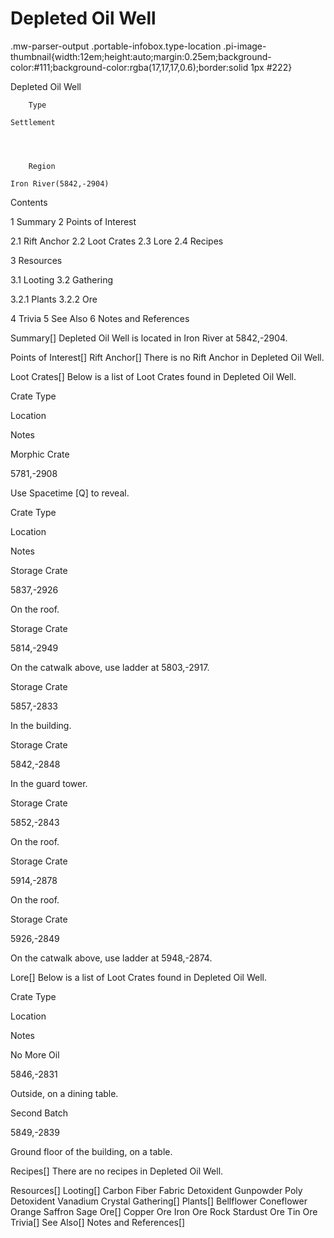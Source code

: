 # Depleted Oil Well

.mw-parser-output .portable-infobox.type-location .pi-image-thumbnail{width:12em;height:auto;margin:0.25em;background-color:#111;background-color:rgba(17,17,17,0.6);border:solid 1px #222}

Depleted Oil Well

	

	
		Type
	
	Settlement



	
		Region
	
	Iron River(5842,-2904)




Contents

1 Summary
2 Points of Interest

2.1 Rift Anchor
2.2 Loot Crates
2.3 Lore
2.4 Recipes


3 Resources

3.1 Looting
3.2 Gathering

3.2.1 Plants
3.2.2 Ore




4 Trivia
5 See Also
6 Notes and References



Summary[]
Depleted Oil Well is located in Iron River at 5842,-2904.

Points of Interest[]
Rift Anchor[]
There is no Rift Anchor in Depleted Oil Well.

Loot Crates[]
Below is a list of Loot Crates found in Depleted Oil Well.



Crate Type

Location

Notes


Morphic Crate

5781,-2908

Use Spacetime [Q] to reveal.






Crate Type

Location

Notes


Storage Crate

5837,-2926

On the roof.


Storage Crate

5814,-2949

On the catwalk above, use ladder at 5803,-2917.


Storage Crate

5857,-2833

In the building.


Storage Crate

5842,-2848

In the guard tower.


Storage Crate

5852,-2843

On the roof.


Storage Crate

5914,-2878

On the roof.


Storage Crate

5926,-2849

On the catwalk above, use ladder at 5948,-2874.


Lore[]
Below is a list of Loot Crates found in Depleted Oil Well.



Crate Type

Location

Notes


No More Oil

5846,-2831

Outside, on a dining table.


Second Batch

5849,-2839

Ground floor of the building, on a table.


Recipes[]
There are no recipes in Depleted Oil Well.

Resources[]
Looting[]
Carbon Fiber Fabric
Detoxident
Gunpowder
Poly Detoxident
Vanadium Crystal
Gathering[]
Plants[]
Bellflower
Coneflower
Orange
Saffron
Sage
Ore[]
Copper Ore
Iron Ore
Rock
Stardust Ore
Tin Ore
Trivia[]
See Also[]
Notes and References[]
